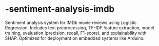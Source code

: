 # -sentiment-analysis-imdb
Sentiment analysis system for IMDb movie reviews using Logistic Regression.   Includes text preprocessing, TF-IDF feature extraction, model training, evaluation (precision, recall, F1-score), and explainability with SHAP.   Optimized for deployment on embedded systems like Arduino.  
